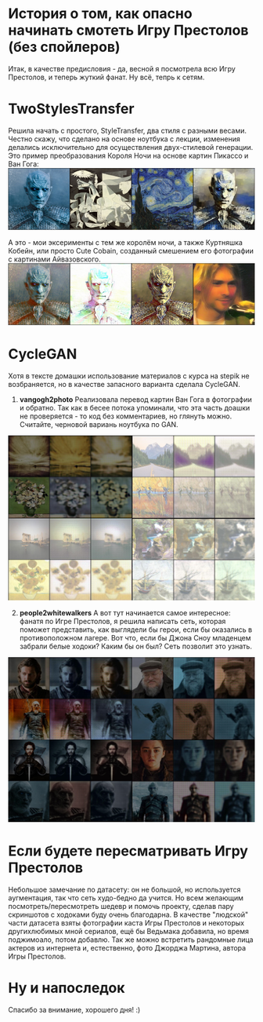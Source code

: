 # История о том, как опасно начинать смотеть Игру Престолов (без спойлеров)
Итак, в качестве предисловия - да, весной я посмотрела всю Игру Престолов, и теперь жуткий фанат. Ну всё, тепрь к сетям.
# TwoStylesTransfer
Решила начать с простого, StyleTransfer, два стиля с разными весами. Честно скажу, что сделано на основе ноутбука с лекции, изменения делались исключительно для осуществления двух-стилевой генерации. 
Это пример преобразования Короля Ночи на основе картин Пикассо и Ван Гога:
![](results/nking1.jpg "")

А это - мои эксерименты с тем же королём ночи, а также Куртняшка Кобейн, или просто Cute Cobain, созданный смешением его фотографии с картинами Айвазовского.
![](results/experiments.jpg "")

# CycleGAN
Хотя в тексте домашки использование материалов с курса на stepik не возбраняется, но в качестве запасного варианта сделала CycleGAN.
1. **vangogh2photo**
Реализовала перевод картин Ван Гога в фотографии и обратно. Так как в бесее потока упоминали, что эта часть доашки не проверяется - то код без комментариев, но глянуть можно. Считайте, черновой вариань ноутбука по GAN.

![](results/vangogh2photo.jpg "")

2. **people2whitewalkers**
А вот тут начинается самое интересное: фанатя по Игре Престолов, я решила написать сеть, которая поможет представить, как выглядели бы герои, если бы оказались в противоположном лагере. Вот что, если бы Джона Сноу младенцем забрали белые ходоки? Каким бы он был? Сеть позволит это узнать.

![](results/people2whitewalkers.jpg "")

# Если будете пересматривать Игру Престолов
Небольшое замечание по датасету: он не большой, но используется аугментация, так что сеть худо-бедно да учится. Но всем желающим посмотреть/пересмотреть шедевр и помочь проекту, сделав пару скриншотов с ходоками буду очень благодарна. В качестве "людской" части датасета взяты фотографии каста Игры Престолов и некоторых другихлюбимых мной сериалов, ещё бы Ведьмака добавила, но время поджимоало, потом добавлю. Так же можно встретить рандомные лица актеров из интернета и, естественно, фото Джорджа Мартина, автора Игры Престолов.
# Ну и напоследок
Спасибо за внимание, хорошего дня! :)
